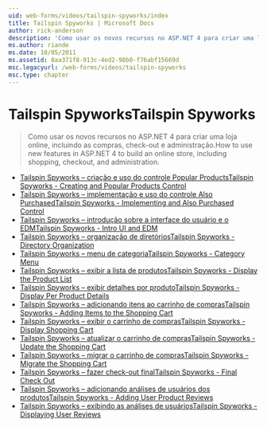 ```yaml
---
uid: web-forms/videos/tailspin-spyworks/index
title: Tailspin Spyworks | Microsoft Docs
author: rick-anderson
description: 'Como usar os novos recursos no ASP.NET 4 para criar uma loja online, incluindo as compras, check-out e administração.'
ms.author: riande
ms.date: 10/05/2011
ms.assetid: 8aa371f8-913c-4ed2-98b0-f76abf15669d
msc.legacyurl: /web-forms/videos/tailspin-spyworks
msc.type: chapter
---
```

<a name="tailspin-spyworks"></a><span data-ttu-id="afbaf-103">Tailspin Spyworks</span><span class="sxs-lookup"><span data-stu-id="afbaf-103">Tailspin Spyworks</span></span>
====================
> <span data-ttu-id="afbaf-104">Como usar os novos recursos no ASP.NET 4 para criar uma loja online, incluindo as compras, check-out e administração.</span><span class="sxs-lookup"><span data-stu-id="afbaf-104">How to use new features in ASP.NET 4 to build an online store, including shopping, checkout, and administration.</span></span>


- [<span data-ttu-id="afbaf-105">Tailspin Spyworks – criação e uso do controle Popular Products</span><span class="sxs-lookup"><span data-stu-id="afbaf-105">Tailspin Spyworks - Creating and Popular Products Control</span></span>](tailspin-spyworks-creating-and-using-the-popular-products-control.md)
- [<span data-ttu-id="afbaf-106">Tailspin Spyworks – implementação e uso do controle Also Purchased</span><span class="sxs-lookup"><span data-stu-id="afbaf-106">Tailspin Spyworks - Implementing and Also Purchased Control</span></span>](tailspin-spyworks-implementing-and-using-the-also-purchased-control.md)
- [<span data-ttu-id="afbaf-107">Tailspin Spyworks – introdução sobre a interface do usuário e o EDM</span><span class="sxs-lookup"><span data-stu-id="afbaf-107">Tailspin Spyworks - Intro UI and EDM</span></span>](tailspin-spyworks-intro-ui-and-edm.md)
- [<span data-ttu-id="afbaf-108">Tailspin Spyworks – organização de diretórios</span><span class="sxs-lookup"><span data-stu-id="afbaf-108">Tailspin Spyworks - Directory Organization</span></span>](tailspin-spyworks-directory-organization.md)
- [<span data-ttu-id="afbaf-109">Tailspin Spyworks – menu de categoria</span><span class="sxs-lookup"><span data-stu-id="afbaf-109">Tailspin Spyworks - Category Menu</span></span>](tailspin-spyworks-category-menu.md)
- [<span data-ttu-id="afbaf-110">Tailspin Spyworks – exibir a lista de produtos</span><span class="sxs-lookup"><span data-stu-id="afbaf-110">Tailspin Spyworks - Display the Product List</span></span>](tailspin-spyworks-display-the-product-list.md)
- [<span data-ttu-id="afbaf-111">Tailspin Spyworks – exibir detalhes por produto</span><span class="sxs-lookup"><span data-stu-id="afbaf-111">Tailspin Spyworks - Display Per Product Details</span></span>](tailspin-spyworks-display-per-product-details.md)
- [<span data-ttu-id="afbaf-112">Tailspin Spyworks – adicionando itens ao carrinho de compras</span><span class="sxs-lookup"><span data-stu-id="afbaf-112">Tailspin Spyworks - Adding Items to the Shopping Cart</span></span>](tailspin-spyworks-adding-items-to-the-shopping-cart.md)
- [<span data-ttu-id="afbaf-113">Tailspin Spyworks – exibir o carrinho de compras</span><span class="sxs-lookup"><span data-stu-id="afbaf-113">Tailspin Spyworks - Display Shopping Cart</span></span>](tailspin-spyworks-display-shopping-cart.md)
- [<span data-ttu-id="afbaf-114">Tailspin Spyworks – atualizar o carrinho de compras</span><span class="sxs-lookup"><span data-stu-id="afbaf-114">Tailspin Spyworks - Update the Shopping Cart</span></span>](tailspin-spyworks-update-the-shopping-cart.md)
- [<span data-ttu-id="afbaf-115">Tailspin Spyworks – migrar o carrinho de compras</span><span class="sxs-lookup"><span data-stu-id="afbaf-115">Tailspin Spyworks - Migrate the Shopping Cart</span></span>](tailspin-spyworks-migrate-the-shopping-cart.md)
- [<span data-ttu-id="afbaf-116">Tailspin Spyworks – fazer check-out final</span><span class="sxs-lookup"><span data-stu-id="afbaf-116">Tailspin Spyworks - Final Check Out</span></span>](tailspin-spyworks-final-check-out.md)
- [<span data-ttu-id="afbaf-117">Tailspin Spyworks – adicionando análises de usuários dos produtos</span><span class="sxs-lookup"><span data-stu-id="afbaf-117">Tailspin Spyworks - Adding User Product Reviews</span></span>](tailspin-spyworks-adding-user-product-reviews.md)
- [<span data-ttu-id="afbaf-118">Tailspin Spyworks – exibindo as análises de usuários</span><span class="sxs-lookup"><span data-stu-id="afbaf-118">Tailspin Spyworks - Displaying User Reviews</span></span>](tailspin-spyworks-displaying-user-reviews.md)
